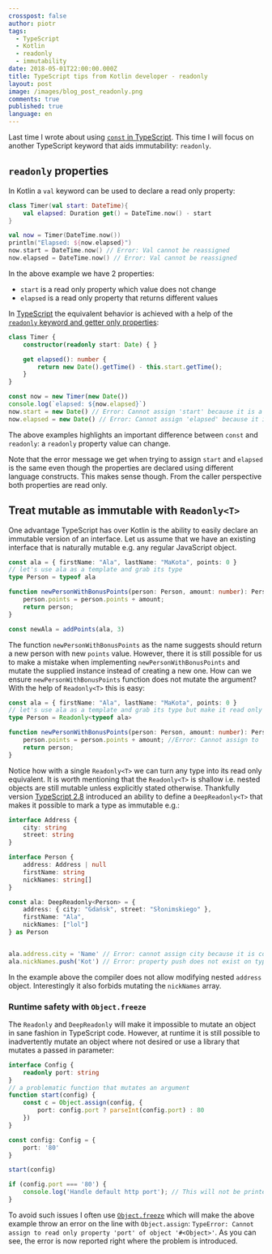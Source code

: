 ```yaml
---
crosspost: false
author: piotr
tags:
  - TypeScript
  - Kotlin
  - readonly
  - immutability
date: 2018-05-01T22:00:00.000Z
title: TypeScript tips from Kotlin developer - readonly
layout: post
image: /images/blog_post_readonly.png
comments: true
published: true
language: en
---
```

Last time I wrote about using [`const` in TypeScript](/blog/typescript-tips-from-kotlin-developer-const/). This time I will focus on another TypeScript keyword that aids immutability: `readonly`. 

## `readonly` properties

In Kotlin a `val` keyword can be used to declare a read only property:

```kotlin
class Timer(val start: DateTime){
    val elapsed: Duration get() = DateTime.now() - start
}

val now = Timer(DateTime.now())
println("Elapsed: ${now.elapsed}") 
now.start = DateTime.now() // Error: Val cannot be reassigned
now.elapsed = DateTime.now() // Error: Val cannot be reassigned
```

In the above example we have 2 properties:

* `start` is a read only property which value does not change
* `elapsed` is a read only property that returns different values

In [TypeScript](https://www.typescriptlang.org/) the equivalent behavior is achieved with a help of the [`readonly` keyword and getter only properties](https://www.typescriptlang.org/docs/handbook/interfaces.html#readonly-properties):

```typescript
class Timer {
    constructor(readonly start: Date) { }

    get elapsed(): number {
        return new Date().getTime() - this.start.getTime();
    } 
}

const now = new Timer(new Date())
console.log(`elapsed: ${now.elapsed}`)
now.start = new Date() // Error: Cannot assign 'start' because it is a constant or a read-only 
now.elapsed = new Date() // Error: Cannot assign 'elapsed' because it is a constant or a read-only 
```

The above examples highlights an important difference between `const` and `readonly`: a `readonly` property value can change.

Note that the error message we get when trying to assign `start` and `elapsed` is the same even though the properties are declared using different language constructs. This makes sense though. From the caller perspective both properties are read only.

## Treat mutable as immutable with `Readonly<T>`

One advantage TypeScript has over Kotlin is the ability to easily declare an immutable version of an interface.
Let us assume that we have an existing interface that is naturally mutable e.g. any regular JavaScript object. 

```typescript
const ala = { firstName: "Ala", lastName: "MaKota", points: 0 }
// let's use ala as a template and grab its type
type Person = typeof ala

function newPersonWithBonusPoints(person: Person, amount: number): Person {
    person.points = person.points + amount;
    return person;
}

const newAla = addPoints(ala, 3)
```

The function `newPersonWithBonusPoints` as the name suggests should return a new person with new `points` value. However, there it is still possible for us to make a mistake when implementing `newPersonWithBonusPoints` and mutate the supplied instance instead of creating a new one. How can we ensure `newPersonWithBonusPoints` function does not mutate the argument? With the help of `Readonly<T>` this is easy:

```typescript
const ala = { firstName: "Ala", lastName: "MaKota", points: 0 }
// let's use ala as a template and grab its type but make it read only
type Person = Readonly<typeof ala>

function newPersonWithBonusPoints(person: Person, amount: number): Person {
    person.points = person.points + amount; //Error: Cannot assign to 'points' because it is a constant or a read-only property
    return person;
}
```

Notice how with a single `Readonly<T>` we can turn any type into its read only equivalent. It is worth mentioning that the `Readonly<T>` is shallow i.e. nested objects are still mutable unless explicitly stated otherwise. Thankfully version [TypeScript 2.8](https://github.com/Microsoft/TypeScript/pull/21316) introduced an ability to define a `DeepReadonly<T>` that makes it possible to mark a type as immutable e.g.:

```typescript
interface Address {
    city: string
    street: string
}

interface Person {
    address: Address | null
    firstName: string
    nickNames: string[]
}

const ala: DeepReadonly<Person> = {
    address: { city: "Gdańsk", street: "Słonimskiego" },
    firstName: "Ala",
    nickNames: ["lol"]
} as Person


ala.address.city = 'Name' // Error: cannot assign city because it is constant or readonly
ala.nickNames.push('Kot') // Error: property push does not exist on type DeepReadonlyArray<string>
```

In the example above the compiler does not allow modifying nested `address` object. Interestingly it also forbids mutating the `nickNames` array.

### Runtime safety with `Object.freeze`

The `Readonly` and `DeepReadonly` will make it impossible to mutate an object in sane fashion in TypeScript code. However, at runtime it is still possible to inadvertently mutate an object where not desired or use a library that mutates a passed in parameter:

```typescript
interface Config {
    readonly port: string
}
// a problematic function that mutates an argument
function start(config) { 
    const c = Object.assign(config, {
        port: config.port ? parseInt(config.port) : 80
    })
}

const config: Config = {
    port: '80'
}

start(config)

if (config.port === '80') { 
    console.log('Handle default http port'); // This will not be printed!
}
```

To avoid such issues I often use [`Object.freeze`](https://developer.mozilla.org/en-US/docs/Web/JavaScript/Reference/Global_Objects/Object/freeze) which will make the above example throw an error on the line with `Object.assign`: `TypeError: Cannot assign to read only property 'port' of object '#<Object>'`. As you can see, the error is now reported right where the problem is introduced.
